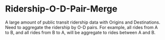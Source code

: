 # Ridership-O-D-Pair-Merge
A large amount of public transit ridership data with Origins and Destinations. Need to aggregate the ridership by O-D pairs. For example, all rides from A to B, and all rides from B to A, will be aggregate to rides between A and B.
